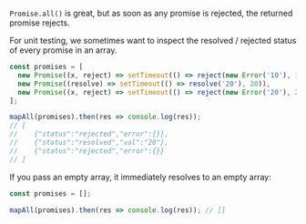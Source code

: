 `Promise.all()` is great, but as soon as any promise is rejected, the returned promise rejects.

For unit testing, we sometimes want to inspect the resolved / rejected status of every promise in an array.

```js
const promises = [
  new Promise((x, reject) => setTimeout(() => reject(new Error('10'), 10))),
  new Promise((resolve) => setTimeout(() => resolve('20'), 20)),
  new Promise((x, reject) => setTimeout(() => reject(new Error('20'), 20)))
];

mapAll(promises).then(res => console.log(res));
// [
//    {"status":"rejected","error":{}},
//    {"status":"resolved","val":"20"},
//    {"status":"rejected","error":{}}
// ]
```

If you pass an empty array, it immediately resolves to an empty array:

```js
const promises = [];

mapAll(promises).then(res => console.log(res)); // []
```
